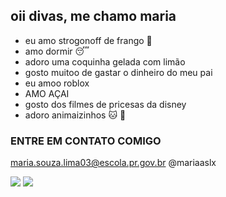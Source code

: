 ## oii divas, me chamo maria ##

- eu amo strogonoff de frango 🐔
- amo dormir 😴
- adoro uma coquinha gelada com limão
- gosto muitoo de gastar o dinheiro do meu pai
- eu amoo roblox 
- AMO AÇAI
- gosto dos filmes de pricesas da disney
- adoro animaizinhos 🐱 🐶

### ENTRE EM CONTATO COMIGO

maria.souza.lima03@escola.pr.gov.br
@mariaaslx

![](https://media1.tenor.com/m/yYwrNzvPaQgAAAAd/ed-edd-n-eddy-walking-rom.gif)
![](https://media1.tenor.com/m/l2gRtjCuxKYAAAAC/walking-ed.gif)
